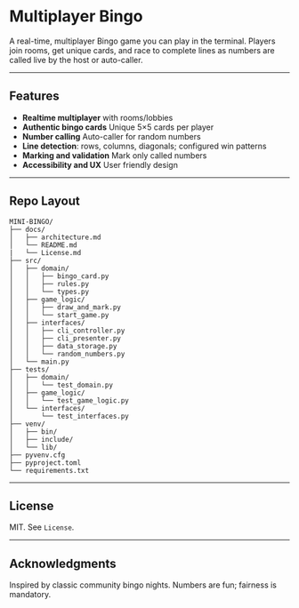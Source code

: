# Multiplayer Bingo

A real-time, multiplayer Bingo game you can play in the terminal. Players join rooms, get unique cards, and race to complete lines as numbers are called live by the host or auto-caller.

---

## Features

* **Realtime multiplayer** with rooms/lobbies
* **Authentic bingo cards** Unique 5×5 cards per player
* **Number calling** Auto-caller for random numbers
* **Line detection**: rows, columns, diagonals; configured win patterns
* **Marking and validation** Mark only called numbers
* **Accessibility and UX** User friendly design

---

## Repo Layout

```
MINI-BINGO/
├── docs/
│   ├── architecture.md
│   └── README.md
|   └── License.md
├── src/
│   ├── domain/
│   │   ├── bingo_card.py
│   │   ├── rules.py
│   │   └── types.py
│   ├── game_logic/
│   │   ├── draw_and_mark.py
│   │   └── start_game.py
│   ├── interfaces/
│   │   ├── cli_controller.py
│   │   ├── cli_presenter.py
│   │   ├── data_storage.py
│   │   └── random_numbers.py
│   └── main.py
├── tests/
│   ├── domain/
│   │   └── test_domain.py
│   ├── game_logic/
│   │   └── test_game_logic.py
│   └── interfaces/
│       └── test_interfaces.py
├── venv/
│   ├── bin/
│   ├── include/
│   └── lib/
├── pyvenv.cfg
├── pyproject.toml
└── requirements.txt
```

---

## License

MIT. See `License`.

---

## Acknowledgments

Inspired by classic community bingo nights. Numbers are fun; fairness is mandatory.
